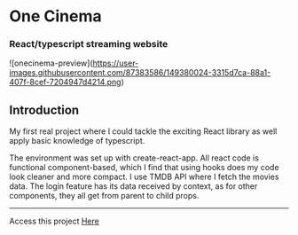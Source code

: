 <h1><name>One Cinema</name></h1>

<h3> React/typescript streaming website </h2>

![onecinema-preview](<image>https://user-images.githubusercontent.com/87383586/149380024-3315d7ca-88a1-407f-8cef-7204947d4214.png<image>)

<h2> Introduction </h2>
<p><description>My first real project where I could tackle the exciting React library as well apply basic knowledge of typescript.</description></p>
<p> 
  The environment was set up with create-react-app. All react code is functional component-based, which I find that using hooks does my code look cleaner and more compact.
  I use TMDB API where I fetch the movies data. The login feature has its data received by context, as for other components, they all get from parent to child props.
</p>

<hr>
Access this project <a href="https://pedantic-northcutt-1aa55c.netlify.app" target="_blank">Here</a>
